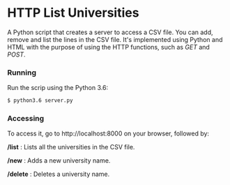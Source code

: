# HTTP List Universities
A Python script that creates a server to access a CSV file. You can add, remove and list the lines in the CSV file. It's implemented using Python and HTML with the purpose of using the HTTP functions, such as *GET* and *POST*.

### Running
Run the scrip using the Python 3.6:

```sh
$ python3.6 server.py
```

### Accessing
To access it, go to http://localhost:8000 on your browser, followed by:

**/list** : Lists all the universities in the CSV file.

**/new** : Adds a new university name.

**/delete** : Deletes a university name.
